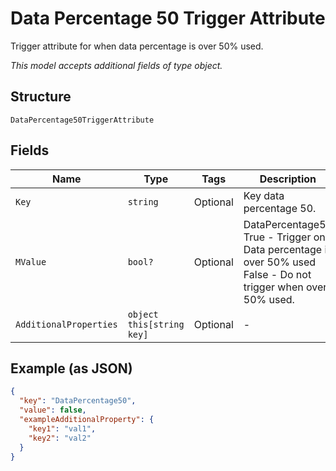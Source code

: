 
# Data Percentage 50 Trigger Attribute

Trigger attribute for when data percentage is over 50% used.

*This model accepts additional fields of type object.*

## Structure

`DataPercentage50TriggerAttribute`

## Fields

| Name | Type | Tags | Description |
|  --- | --- | --- | --- |
| `Key` | `string` | Optional | Key data percentage 50. |
| `MValue` | `bool?` | Optional | DataPercentage50<br />True - Trigger on Data percentage is over 50% used<br />False - Do not trigger when over 50% used. |
| `AdditionalProperties` | `object this[string key]` | Optional | - |

## Example (as JSON)

```json
{
  "key": "DataPercentage50",
  "value": false,
  "exampleAdditionalProperty": {
    "key1": "val1",
    "key2": "val2"
  }
}
```


